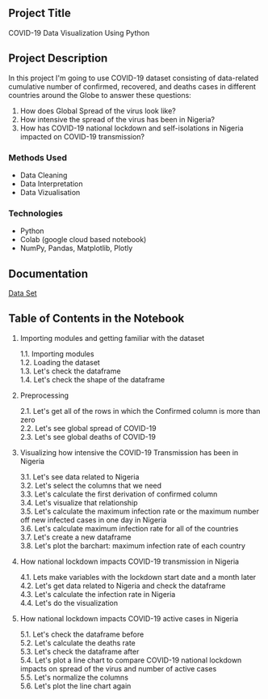 ## Project Title
COVID-19 Data Visualization Using Python

## Project Description
In this project I'm going to use COVID-19 dataset consisting of data-related cumulative number of confirmed, recovered, and deaths cases in different countries around the Globe to answer these questions:
1. How does Global Spread of the virus look like?
2. How intensive the spread of the virus has been in Nigeria?
3. How has COVID-19 national lockdown and self-isolations in Nigeria impacted on COVID-19 transmission?

### Methods Used
- Data Cleaning
- Data Interpretation
- Data Vizualisation

### Technologies
- Python
- Colab (google cloud based notebook)
- NumPy, Pandas, Matplotlib, Plotly

## Documentation
[Data Set](https://docs.google.com/spreadsheets/d/154d6CcO9-q_mlE7_YjWpzmq-Cu7Z4p6YgAfeybwtcCE/edit#gid=739471301)

## Table of Contents in the Notebook

1. Importing modules and getting familiar with the dataset  

    1.1. Importing modules    
    1.2. Loading the dataset  
    1.3. Let's check the dataframe  
    1.4. Let's check the shape of the dataframe
    
2. Preprocessing  
    
    2.1. Let's get all of the rows in which the Confirmed column is more than zero  
    2.2. Let's see global spread of COVID-19  
    2.3. Let's see global deaths of COVID-19
    
3. Visualizing how intensive the COVID-19 Transmission has been in Nigeria

    3.1. Let's see data related to Nigeria  
    3.2. Let's select the columns that we need  
    3.3. Let's calculate the first derivation of confirmed column  
    3.4. Let's visualize that relationship  
    3.5. Let's calculate the maximum infection rate or the maximum number off new infected cases in one day in Nigeria  
    3.6. Let's calculate maximum infection rate for all of the countries    
    3.7. Let's create a new dataframe   
    3.8. Let's plot the barchart: maximum infection rate of each country
    
4. How national lockdown impacts COVID-19 transmission in Nigeria 

    4.1. Lets make variables with the lockdown start date and a month later  
    4.2. Let's get data related to Nigeria and check the dataframe  
    4.3. Let's calculate the infection rate in Nigeria  
    4.4. Let's do the visualization  

5. How national lockdown impacts COVID-19 active cases in Nigeria 

    5.1. Let's check the dataframe before  
    5.2. Let's calculate the deaths rate  
    5.3. Let's check the dataframe after  
    5.4. Let's plot a line chart to compare COVID-19 national lockdown impacts on spread of the virus and number of active cases  
    5.5. Let's normalize the columns  
    5.6. Let's plot the line chart again  
